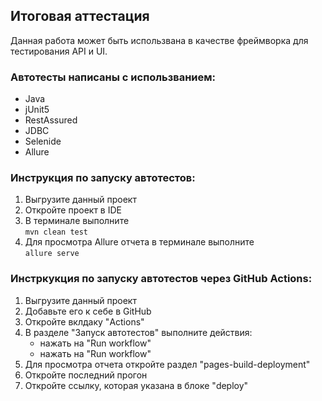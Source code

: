 ## Итоговая аттестация

Данная работа может быть использвана в качестве фреймворка для тестирования API и UI.

### Автотесты написаны с использванием:
- Java
- jUnit5
- RestAssured
- JDBC
- Selenide
- Allure

### Инструкция по запуску автотестов:
1. Выгрузите данный проект
2. Откройте проект в IDE
3. В терминале выполните<br/>
   `mvn clean test`
4. Для просмотра Allure отчета в терминале выполните <br/>
  `allure serve`

### Инстркукция по запуску автотестов через GitHub Actions:
1. Выгрузите данный проект
2. Добавьте его к себе в GitHub
3. Откройте вклдаку "Actions"
4. В разделе "Запуск автотестов" выполните действия:
   * нажать на "Run workflow"
   * нажать на "Run workflow"
5. Для просмотра отчета откройте раздел "pages-build-deployment"
6. Откройте последний прогон
7. Откройте ссылку, которая указана в блоке "deploy"

